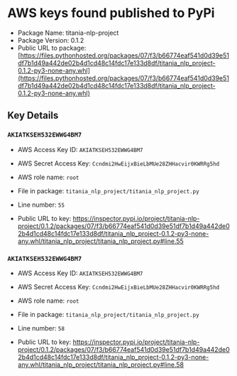 # AWS keys found published to PyPi

* Package Name: titania-nlp-project
* Package Version: 0.1.2
* Public URL to package: [https://files.pythonhosted.org/packages/07/f3/b66774eaf541d0d39e51df7b1d49a442de02b4d1cd48c14fdc17e133d8df/titania_nlp_project-0.1.2-py3-none-any.whl](https://files.pythonhosted.org/packages/07/f3/b66774eaf541d0d39e51df7b1d49a442de02b4d1cd48c14fdc17e133d8df/titania_nlp_project-0.1.2-py3-none-any.whl)

## Key Details

### `AKIATKSEH532EWWG4BM7`

* AWS Access Key ID: `AKIATKSEH532EWWG4BM7`
* AWS Secret Access Key: `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` 
* AWS role name: `root`
* File in package: `titania_nlp_project/titania_nlp_project.py`
* Line number: `55`

* Public URL to key: https://inspector.pypi.io/project/titania-nlp-project/0.1.2/packages/07/f3/b66774eaf541d0d39e51df7b1d49a442de02b4d1cd48c14fdc17e133d8df/titania_nlp_project-0.1.2-py3-none-any.whl/titania_nlp_project/titania_nlp_project.py#line.55



### `AKIATKSEH532EWWG4BM7`

* AWS Access Key ID: `AKIATKSEH532EWWG4BM7`
* AWS Secret Access Key: `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` 
* AWS role name: `root`
* File in package: `titania_nlp_project/titania_nlp_project.py`
* Line number: `58`

* Public URL to key: https://inspector.pypi.io/project/titania-nlp-project/0.1.2/packages/07/f3/b66774eaf541d0d39e51df7b1d49a442de02b4d1cd48c14fdc17e133d8df/titania_nlp_project-0.1.2-py3-none-any.whl/titania_nlp_project/titania_nlp_project.py#line.58


